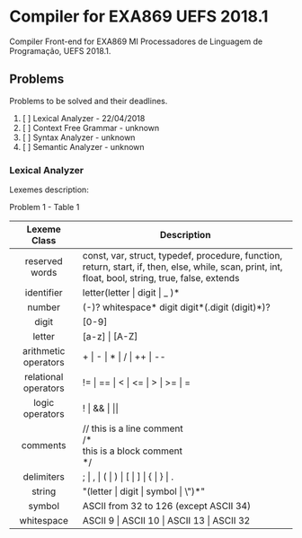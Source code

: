 # Compiler for EXA869 UEFS 2018.1
Compiler Front-end for EXA869 MI Processadores de Linguagem de Programação, UEFS 2018.1.

## Problems 

Problems to be solved and their deadlines.

1. [ ] Lexical Analyzer - 22/04/2018
2. [ ] Context Free Grammar - unknown
3. [ ] Syntax Analyzer - unknown
4. [ ] Semantic Analyzer - unknown

### Lexical Analyzer

Lexemes description:

Problem 1 - Table 1

|    Lexeme Class      |  Description |
|:--------------------:|------------------------------------------------------------------------------------------------------------------------------------------------------|
| reserved words       | const, var, struct, typedef, procedure, function, return, start, if, then, else, while, scan,  print, int, float, bool, string, true, false, extends |
| identifier           |  letter(letter \| digit \| _ )*                                                                                                                        |
| number               | (-)? whitespace\* digit digit\*(.digit (digit)\*)?                                                                                                       |
| digit                | [0-9]                                                                                                                                                |
| letter               | [a-z] \| [A-Z]                                                                                                                                        |
| arithmetic operators | + \| - \| * \| / \| ++ \| --                                                                                                                              |
| relational operators | != \| == \| < \| <= \| > \| >= \| =                                                                                                                        |
| logic operators      | ! \| && \| \|\|                                                                                                                                          |
| comments             | // this is a line comment <br/> /\* <br/> this is a block comment <br/> \*/                                                                                           |
| delimiters           | ; \| , \| ( \| ) \| [ \| ] \| { \| } \| .                                                                                                                    |
| string               | "(letter \| digit \| symbol \| \\")\*"                                                                                                                    |
| symbol               | ASCII from 32 to 126 (except ASCII 34)                                                                                                               |
| whitespace           | ASCII 9 \| ASCII 10 \| ASCII 13 \| ASCII 32                                                                                                             |



